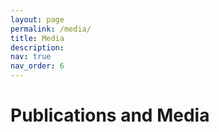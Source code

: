 ```yaml
---
layout: page
permalink: /media/
title: Media
description:
nav: true
nav_order: 6
---
```


# Publications and Media
